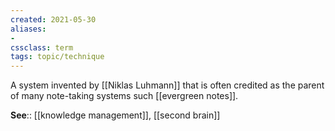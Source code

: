 ```yaml
---
created: 2021-05-30
aliases:
- 
cssclass: term
tags: topic/technique
---
```


A system invented by [[Niklas Luhmann]] that is often credited as the parent of many note-taking systems such [[evergreen notes]].

**See**:: [[knowledge management]], [[second brain]]

